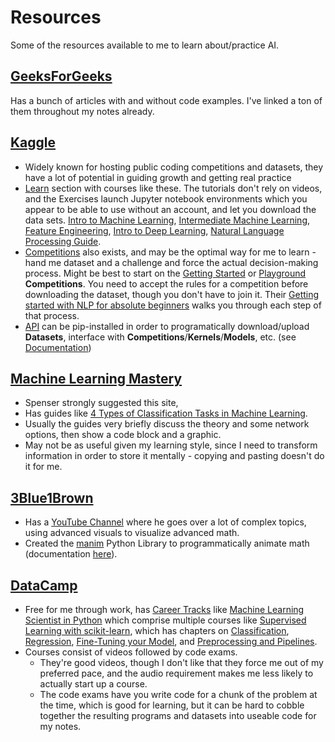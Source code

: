 # Resources
Some of the resources available to me to learn about/practice AI.

## [GeeksForGeeks](https://www.geeksforgeeks.org/artificial-intelligence/what-is-artificial-intelligence-ai/) 
Has a bunch of articles with and without code examples. I've linked a ton of them throughout my notes already.

## [Kaggle](https://www.kaggle.com/) 
- Widely known for hosting public coding competitions and datasets, they have a lot of potential in guiding growth and getting real practice
- [Learn](https://www.kaggle.com/learn) section with courses like these. The tutorials don't rely on videos, and the Exercises launch Jupyter notebook environments which you appear to be able to use without an account, and let you download the data sets. [Intro to Machine Learning](https://www.kaggle.com/learn/intro-to-machine-learning), [Intermediate Machine Learning](https://www.kaggle.com/learn/intermediate-machine-learning), [Feature Engineering](https://www.kaggle.com/learn/feature-engineering), [Intro to Deep Learning](https://www.kaggle.com/learn/intro-to-deep-learning), [Natural Language Processing Guide](https://www.kaggle.com/learn-guide/natural-language-processing). 
- [Competitions](https://www.kaggle.com/competitions) also exists, and may be the optimal way for me to learn - hand me dataset and a challenge and force the actual decision-making process. Might be best to start on the [Getting Started](https://www.kaggle.com/competitions?hostSegmentIdFilter=5) or [Playground](https://www.kaggle.com/competitions?hostSegmentIdFilter=8) **Competitions**. You need to accept the rules for a competition before downloading the dataset, though you don't have to join it. Their [Getting started with NLP for absolute beginners](https://www.kaggle.com/code/jhoward/getting-started-with-nlp-for-absolute-beginners) walks you through each step of that process.
- [API](https://github.com/Kaggle/kaggle-api) can be pip-installed in order to programatically download/upload **Datasets**, interface with **Competitions**/**Kernels**/**Models**, etc. (see [Documentation](https://github.com/Kaggle/kaggle-api/blob/main/docs/README.md))

## [Machine Learning Mastery](https://machinelearningmastery.com/)
- Spenser strongly suggested this site, 
- Has guides like [4 Types of Classification Tasks in Machine Learning](https://machinelearningmastery.com/types-of-classification-in-machine-learning/). 
- Usually the guides very briefly discuss the theory and some network options, then show a code block and a graphic.
- May not be as useful given my learning style, since I need to transform information in order to store it mentally - copying and pasting doesn't do it for me.

## [3Blue1Brown](https://www.3blue1brown.com/)
- Has a [YouTube Channel](https://www.youtube.com/c/3blue1brown) where he goes over a lot of complex topics, using advanced visuals to visualize advanced math.
- Created the [manim](https://github.com/3b1b/manim) Python Library to programmatically animate math (documentation [here](https://3b1b.github.io/manim/)).

## [DataCamp](https://app.datacamp.com/) 
- Free for me through work, has [Career Tracks](https://app.datacamp.com/learn/career-tracks) like [Machine Learning Scientist in Python](https://app.datacamp.com/learn/career-tracks/machine-learning-scientist-with-python) which comprise multiple courses like [Supervised Learning with scikit-learn](https://app.datacamp.com/learn/courses/supervised-learning-with-scikit-learn), which has chapters on [Classification](https://campus.datacamp.com/courses/supervised-learning-with-scikit-learn/classification-1?ex=1), [Regression](https://campus.datacamp.com/courses/supervised-learning-with-scikit-learn/regression-7f892f18-f9c3-4c6f-9570-f19ed117c967?ex=1), [Fine-Tuning your Model](https://campus.datacamp.com/courses/supervised-learning-with-scikit-learn/fine-tuning-your-model-3?ex=1), and [Preprocessing and Pipelines](https://campus.datacamp.com/courses/supervised-learning-with-scikit-learn/preprocessing-and-pipelines-4?ex=1). 
- Courses consist of videos followed by code exams. 
    - They're good videos, though I don't like that they force me out of my preferred pace, and the audio requirement makes me less likely to actually start up a course. 
    - The code exams have you write code for a chunk of the problem at the time, which is good for learning, but it can be hard to cobble together the resulting programs and datasets into useable code for my notes.
